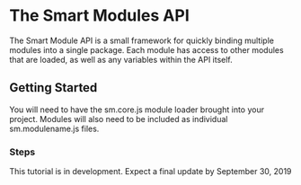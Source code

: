 # **The Smart Modules API**
The Smart Module API is a small framework for quickly binding multiple modules into a single package.  Each module has access to other modules that are loaded, as well as any variables within the API itself.

## Getting Started
You will need to have the sm.core.js module loader brought into your project.  Modules will also need to be included as individual sm.modulename.js files.

### Steps
This tutorial is in development.  Expect a final update by September 30, 2019
